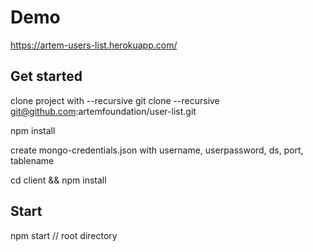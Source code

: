 # Demo

https://artem-users-list.herokuapp.com/

## Get started

clone project with --recursive
git clone --recursive git@github.com:artemfoundation/user-list.git

npm install

create mongo-credentials.json with username, userpassword, ds, port, tablename<br>

cd client && npm install

## Start

npm start // root directory
